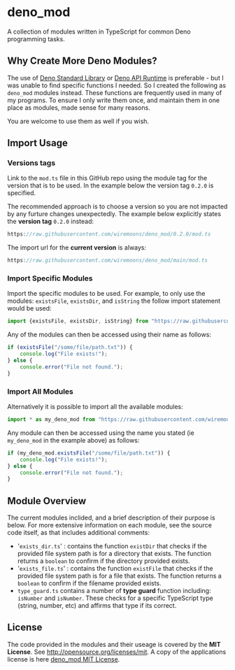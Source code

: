 # deno_mod

A collection of modules written in TypeScript for common Deno programming tasks.

## Why Create More Deno Modules?

The use of [Deno Standard Library](https://deno.land/std) or [Deno API Runtime](https://doc.deno.land/builtin/stable)
is preferable - but I was unable to find specific functions I needed. So I created the following as `deno_mod` modules
instead. These functions are frequently used in many of my programs. To ensure I only write them once, and maintain them
in one place as modules, made sense for many reasons.

You are welcome to use them as well if you wish.

## Import Usage

### Versions tags

Link to the `mod.ts` file in this GitHub repo using the module tag for the version that is to be used. In the example
below the version tag `0.2.0` is specified.

The recommended approach is to choose a version so you are not impacted by any furture changes unexpectedly. The example
below explicitly states the **version tag** `0.2.0` instead:

```javascript
https://raw.githubusercontent.com/wiremoons/deno_mod/0.2.0/mod.ts
```

The import url for the **current version** is always:

```javascript
https://raw.githubusercontent.com/wiremoons/deno_mod/main/mod.ts
```

### Import Specific Modules

Import the specific modules to be used. For example, to only use the modules: `existsFile`, `existsDir`, and `isString`
the follow import statement would be used:

```javascript
import {existsFile, existsDir, isString} from "https://raw.githubusercontent.com/wiremoons/deno_mod/0.2.0/mod.ts";
```

Any of the modules can then be accessed using their name as follows:

```javascript
if (existsFile("/some/file/path.txt")) {
    console.log("File exists!");
} else {
    console.error("File not found.");
}
```

### Import All Modules

Alternatively it is possible to import all the available modules:

```javascript
import * as my_deno_mod from "https://raw.githubusercontent.com/wiremoons/deno_mod/0.2.0/mod.ts";
```

Any module can then be accessed using the name you stated (ie `my_deno_mod` in the example above) as follows:

```javascript
if (my_deno_mod.existsFile("/some/file/path.txt")) {
    console.log("File exists!");
} else {
    console.error("File not found.");
}
```

## Module Overview

The current modules inclided, and a brief description of their purpose is below. For more extensive information on each
module, see the source code itself, as that includes additional comments:

- '`exists_dir.ts`' : contains the function `existDir` that checks if the provided file system path is for a directory
  that exists. The function returns a `boolean` to confirm if the directory provided exists.
- '`exists_file.ts`' : contains the function `existFile` that checks if the provided file system path is for a file that
  exists. The function returns a `boolean` to confirm if the filename provided exists.
- `type_guard.ts` contains a number of **type guard** function including: `isNumber` and `isNumber`. These checks for a
  specific TypeScript type (string, number, etc) and affirms that type if its correct.

## License

The code provided in the modules and their useage is covered by the **MIT License**. See
http://opensource.org/licenses/mit. A copy of the applications license is here
[deno_mod MIT License](https://github.com/wiremoons/deno_mod/blob/main/LICENSE.txt).
